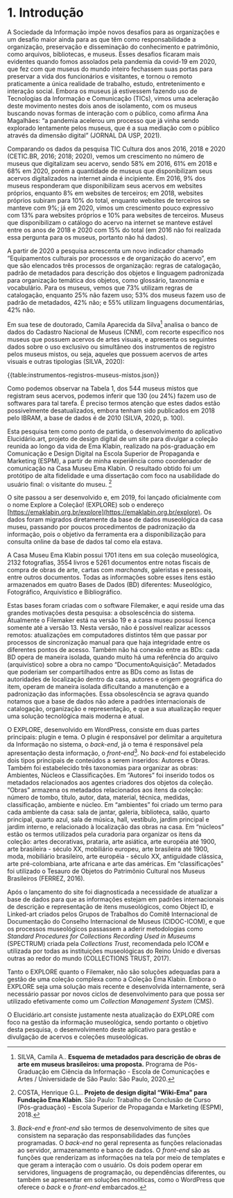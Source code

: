 # 1. Introdução

A Sociedade da Informação impõe novos desafios para as organizações e um desafio maior ainda para as que têm como responsabilidade a organização, preservação e disseminação do conhecimento e patrimônio, como arquivos, bibliotecas, e museus. Esses desafios ficaram mais evidentes quando fomos assolados pela pandemia da covid-19 em 2020, que fez com que museus do mundo inteiro fechassem suas portas para preservar a vida dos funcionários e visitantes, e tornou o remoto praticamente a única realidade de trabalho, estudo, entretenimento e interação social. Embora os museus já estivessem fazendo uso de Tecnologias da Informação e Comunicação (TICs), vimos uma aceleração deste movimento nestes dois anos de isolamento, com os museus buscando novas formas de interação com o público, como afirma Ana Magalhães: “a pandemia acelerou um processo que já vinha sendo explorado lentamente pelos museus, que é a sua mediação com o público através da dimensão digital” (JORNAL DA USP, 2021).

Comparando os dados da pesquisa TIC Cultura dos anos 2016, 2018 e 2020 (CETIC.BR, 2016; 2018; 2020), vemos um crescimento no número de museus que digitalizam seu acervo, sendo 58% em 2016, 61% em 2018 e 68% em 2020, porém a quantidade de museus que disponibilizam seus acervos digitalizados na internet ainda é incipiente. Em 2016, 9% dos museus responderam que disponibilizam seus acervos em websites próprios, enquanto 8% em websites de terceiros; em 2018, websites próprios subiram para 10% do total, enquanto websites de terceiros se manteve com 9%; já em 2020, vimos um crescimento pouco expressivo com 13% para websites próprios e 10% para websites de terceiros. Museus que disponibilizam o catálogo do acervo na internet se manteve estável entre os anos de 2018 e 2020 com 15% do total (em 2016 não foi realizada essa pergunta para os museus, portanto não há dados).

A partir de 2020 a pesquisa acrescenta um novo indicador chamado “Equipamentos culturais por processos e de organização do acervo”, em que são elencados três processos de organização: regras de catalogação, padrão de metadados para descrição dos objetos e linguagem padronizada para organização temática dos objetos, como glossário, taxonomia e vocabulário. Para os museus, vemos que 73% utilizam regras de catalogação, enquanto 25% não fazem uso; 53% dos museus fazem uso de padrão de metadados, 42% não; e 55% utilizam linguagens documentárias, 42% não.

Em sua tese de doutorado, Camila Aparecida da Silva[^1] analisa o banco de dados do Cadastro Nacional de Museus (CNM), com recorte específico nos museus que possuem acervos de artes visuais, e apresenta os seguintes dados sobre o uso exclusivo ou simultâneo dos instrumentos de registro pelos museus mistos, ou seja, aqueles que possuem acervos de artes visuais e outras tipologias (SILVA, 2020):

{{table:instrumentos-registros-museus-mistos.json}}

Como podemos observar na Tabela 1, dos 544 museus mistos que registram seus acervos, podemos inferir que 130 (ou 24%) fazem uso de softwares para tal tarefa. É preciso termos atenção que estes dados estão possivelmente desatualizados, embora tenham sido publicados em 2018 pelo IBRAM, a base de dados é de 2010 (SILVA, 2020, p. 100).

Esta pesquisa tem como ponto de partida, o desenvolvimento do aplicativo Elucidário.art,  projeto de design digital de um site para divulgar a coleção reunida ao longo da vida de Ema Klabin, realizado na pós-graduação em Comunicação e Design Digital na Escola Superior de Propaganda e Marketing (ESPM), a partir de minha experiência como coordenador de comunicação na Casa Museu Ema Klabin. O resultado obtido foi um protótipo de alta fidelidade e uma dissertação com foco na usabilidade do usuário final: o visitante do museu. [^2]

O site passou a ser desenvolvido e, em 2019, foi lançado oficialmente com o nome Explore a Coleção! (EXPLORE) sob o endereço [https://emaklabin.org.br/explore](https://emaklabin.org.br/explore). Os dados foram migrados diretamente da base de dados museológica da casa museu, passando por poucos procedimentos de padronização da informação, pois o objetivo da ferramenta era a disponibilização para consulta online da base de dados tal como ela estava.

A Casa Museu Ema Klabin possui 1701 itens em sua coleção museológica, 2132 fotografias, 3554 livros e 5261 documentos entre notas fiscais de compra de obras de arte, cartas com *marchands*, galeristas e pessoais, entre outros documentos. Todas as informações sobre esses itens estão armazenados em quatro Bases de Dados (BD) diferentes: Museológico, Fotográfico, Arquivístico e Bibliográfico.

Estas bases foram criadas com o software Filemaker, e aqui reside uma das grandes motivações desta pesquisa: a obsolescência do sistema. Atualmente o Filemaker está na versão 19 e a casa museu possui licença somente até a versão 13. Nesta versão, não é possível realizar acessos remotos: atualizações em computadores distintos têm que passar por processos de sincronização manual para que haja integridade entre os diferentes pontos de acesso. Também não há conexão entre as BDs: cada BD opera de maneira isolada, quando muito há uma referência do arquivo (arquivístico) sobre a obra no campo “DocumentoAquisição”. Metadados que poderiam ser compartilhados entre as BDs como as listas de autoridades de localização dentro da casa, autores e origem geográfica do item, operam de maneira isolada dificultando a manutenção e a padronização das informações.  Essa obsolescência se agrava quando notamos que a base de dados não adere a padrões internacionais de catalogação, organização e representação, e que a sua atualização requer uma solução tecnológica mais moderna e atual.

O EXPLORE, desenvolvido em WordPress, consiste em duas partes principais: plugin e tema. O plugin é responsável por delimitar a arquitetura da Informação no sistema, o *back-end*, já o tema é responsável pela apresentação desta informação, o *front-end*[^3]. No *back-end* foi estabelecido dois tipos principais de conteúdos a serem inseridos: Autores e Obras. Também foi estabelecido três taxonomias para organizar as obras: Ambientes, Núcleos e Classificações. Em “Autores” foi inserido todos os metadados relacionados aos agentes criadores dos objetos da coleção. “Obras” armazena os metadados relacionados aos itens da coleção: número de tombo, título, autor, data, material, técnica, medidas, classificação, ambiente e núcleo. Em “ambientes” foi criado um termo para cada ambiente da casa: sala de jantar, galeria, biblioteca, salão, quarto principal, quarto azul, sala de música, hall, vestíbulo, jardim principal e jardim interno, e relacionado à localização das obras na casa. Em “núcleos” estão os termos utilizados pela curadoria para organizar os itens da coleção: artes decorativas, prataria, arte asiática, arte européia até 1900, arte brasileira - século XX, mobiliário europeu, arte brasileira até 1900, moda, mobiliário brasileiro, arte européia - século XX, antiguidade clássica, arte pré-colombiana, arte africana e arte das américas. Em “classificações” foi utilizado o Tesauro de Objetos do Patrimônio Cultural nos Museus Brasileiros (FERREZ, 2016).

Após o lançamento do site foi diagnosticada a necessidade de atualizar a base de dados para que as informações estejam em padrões internacionais de descrição e representação de itens museológicos, como Object ID, e Linked-art criados pelos Grupos de Trabalhos do Comitê Internacional de Documentação do Conselho Internacional de Museus (CIDOC-ICOM), e que os processos museológicos passassem a aderir metodologias como *Standard Procedures for Collections Recording Used in Museums* (SPECTRUM) criada pela *Collections Trust*, recomendada pelo ICOM e utilizada por todas as instituições museológicas do Reino Unido e diversas outras ao redor do mundo (COLLECTIONS TRUST, 2017).

Tanto o EXPLORE quanto o Filemaker, não são soluções adequadas para a gestão de uma coleção complexa como a Coleção Ema Klabin. Embora o EXPLORE seja uma solução mais recente e desenvolvida internamente, será necessário passar por novos ciclos de desenvolvimento para que possa ser utilizado efetivamente como um *Collection Management System* (CMS).

O Elucidário.art consiste justamente nesta atualização do EXPLORE com foco na gestão da informação museológica, sendo portanto o objetivo desta pesquisa, o desenvolvimento deste aplicativo para gestão e divulgação de acervos e coleções museológicas.

[^1]: SILVA, Camila A.. **Esquema de metadados para descrição de obras de arte em museus brasileiros: uma proposta.** Programa de Pós-Graduação em Ciência da Informação - Escola de Comunicações e Artes / Universidade de São Paulo: São Paulo, 2020.

[^2]: COSTA, Henrique G.L.. **Projeto de design digital “Wiki-Ema” para Fundação Ema Klabin**. São Paulo: Trabalho de Conclusão de Curso (Pós-graduação) - Escola Superior de Propaganda e Marketing (ESPM), 2018.

[^3]: *Back-end* e *front-end* são termos de desenvolvimento de sites que consistem na separação das responsabilidades das funções programadas. O *back-end* no geral representa as funções relacionadas ao servidor, armazenamento e banco de dados. O *front-end* são as funções que renderizam as informações na tela por meio de templates e que geram a interação com o usuário. Os dois podem operar em servidores, linguagens de programação, ou dependências diferentes, ou também se apresentar em soluções monolíticas, como o WordPress que oferece o *back* e o *front-end* embarcados.
